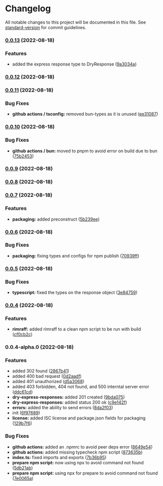 # Changelog

All notable changes to this project will be documented in this file. See [standard-version](https://github.com/conventional-changelog/standard-version) for commit guidelines.

### [0.0.13](https://github.com/Omri-Levy/dry-express-responses/compare/v0.0.12...v0.0.13) (2022-08-18)


### Features

* added the express response type to DryResponse ([9a3034a](https://github.com/Omri-Levy/dry-express-responses/commit/9a3034aa8c4d7950af0697438c85b940853e40c6))

### [0.0.12](https://github.com/Omri-Levy/dry-express-responses/compare/v0.0.11...v0.0.12) (2022-08-18)

### [0.0.11](https://github.com/Omri-Levy/dry-express-responses/compare/v0.0.10...v0.0.11) (2022-08-18)


### Bug Fixes

* **github actions / tsconfig:** removed bun-types as it is unused ([ee31087](https://github.com/Omri-Levy/dry-express-responses/commit/ee3108728eeefd4d0edff431d917d4da42b52493))

### [0.0.10](https://github.com/Omri-Levy/dry-express-responses/compare/v0.0.9...v0.0.10) (2022-08-18)


### Bug Fixes

* **github actions / bun:** moved to pnpm to avoid error on build due to bun ([75b2453](https://github.com/Omri-Levy/dry-express-responses/commit/75b2453d9d286dd0510993d0e1275d699c86010d))

### [0.0.9](https://github.com/Omri-Levy/dry-express-responses/compare/v0.0.8...v0.0.9) (2022-08-18)

### [0.0.8](https://github.com/Omri-Levy/dry-express-responses/compare/v0.0.7...v0.0.8) (2022-08-18)

### [0.0.7](https://github.com/Omri-Levy/dry-express-responses/compare/v0.0.6...v0.0.7) (2022-08-18)


### Features

* **packaging:** added preconstruct ([5b239ee](https://github.com/Omri-Levy/dry-express-responses/commit/5b239ee29bb66bc43467f4fc8b6c2eae12b19d4a))

### [0.0.6](https://github.com/Omri-Levy/dry-express-responses/compare/v0.0.5...v0.0.6) (2022-08-18)


### Bug Fixes

* **packaging:** fixing types and configs for npm publish ([70939ff](https://github.com/Omri-Levy/dry-express-responses/commit/70939ff90b187d6ea1c0795f4cec729624ba2ec4))

### [0.0.5](https://github.com/Omri-Levy/dry-express-responses/compare/v0.0.4...v0.0.5) (2022-08-18)


### Bug Fixes

* **typescript:** fixed the types on the response object ([3e84759](https://github.com/Omri-Levy/dry-express-responses/commit/3e84759201421a6f86fc01a77a1b519df27f9a6c))

### [0.0.4](https://github.com/Omri-Levy/dry-express-responses/compare/v0.0.4-alpha.0...v0.0.4) (2022-08-18)


### Features

* **rimraff:** added rimraff to a clean npm script to be run with build ([cf0cb2c](https://github.com/Omri-Levy/dry-express-responses/commit/cf0cb2c08a7bfc7831d168257c0057592563448c))

### 0.0.4-alpha.0 (2022-08-18)


### Features

* added 302 found ([2867b41](https://github.com/Omri-Levy/dry-express-responses/commit/2867b41df94a5c94f15fb56e5ddea23e9cb82c4c))
* added 400 bad request ([0d2aadf](https://github.com/Omri-Levy/dry-express-responses/commit/0d2aadfded89a0e5678e3e9196cd797b69298b6c))
* added 401 unauthorized ([d5a3068](https://github.com/Omri-Levy/dry-express-responses/commit/d5a3068f808a745a639269dab5ed844912ba569f))
* added 403 forbidden, 404 not found, and 500 interntal server error ([ddc61cd](https://github.com/Omri-Levy/dry-express-responses/commit/ddc61cda243cfbf20446e947741f55250ff1745d))
* **dry-express-responses:** added 201 created ([9bda075](https://github.com/Omri-Levy/dry-express-responses/commit/9bda075980f1ab16230d7b1d5324c4381b9c635e))
* **dry-express-responses:** added status 200 ok ([c9e142f](https://github.com/Omri-Levy/dry-express-responses/commit/c9e142f1f63af993f74bf5b1a1eee8589207acaf))
* **errors:** added the ability to send errors ([8da2f03](https://github.com/Omri-Levy/dry-express-responses/commit/8da2f039a1aa1fd502b3ab3f0a7eae374f211f0b))
* init ([6f97689](https://github.com/Omri-Levy/dry-express-responses/commit/6f976895e808113a802be0d4c35401f0aed4ea74))
* **license:** added ISC license and package.json fields for packaging ([129b7f6](https://github.com/Omri-Levy/dry-express-responses/commit/129b7f6c2560d3ccb2a4d66923cfd3c65fbcf4e7))


### Bug Fixes

* **github actions:** added an .npmrc to avoid peer deps error ([8649e54](https://github.com/Omri-Levy/dry-express-responses/commit/8649e546b561a8cf2b17691f83ec4cce11262358))
* **github actions:** added missing typecheck npm script ([873635b](https://github.com/Omri-Levy/dry-express-responses/commit/873635bc14a5a892db3a00cd824dd6a65f9b2080))
* **index.ts:** fixed imports and exports ([7b36b95](https://github.com/Omri-Levy/dry-express-responses/commit/7b36b95a1b270f7abeea5e16748381e4e28a7800))
* **prepare npm script:** now using npx to avoid command not found ([5db21ab](https://github.com/Omri-Levy/dry-express-responses/commit/5db21ab8419756218cd3a896adb8b9bb52662952))
* **prepare npm script:** using npx for prepare to avoid command not found ([7e0065a](https://github.com/Omri-Levy/dry-express-responses/commit/7e0065aa286b499d9bcea6be0f99c0f475d075f1))
